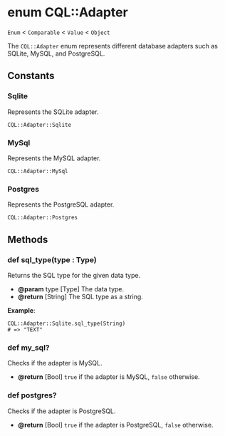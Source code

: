 # enum CQL::Adapter

`Enum` < `Comparable` < `Value` < `Object`

The `CQL::Adapter` enum represents different database adapters such as SQLite, MySQL, and PostgreSQL.

## Constants

### Sqlite

Represents the SQLite adapter.

```crystal
CQL::Adapter::Sqlite
```

### MySql

Represents the MySQL adapter.

```crystal
CQL::Adapter::MySql
```

### Postgres

Represents the PostgreSQL adapter.

```crystal
CQL::Adapter::Postgres
```

## Methods

### def sql\_type(type : Type)

Returns the SQL type for the given data type.

* **@param** type \[Type] The data type.
* **@return** \[String] The SQL type as a string.

**Example**:

```crystal
CQL::Adapter::Sqlite.sql_type(String)
# => "TEXT"
```

### def my\_sql?

Checks if the adapter is MySQL.

* **@return** \[Bool] `true` if the adapter is MySQL, `false` otherwise.

### def postgres?

Checks if the adapter is PostgreSQL.

* **@return** \[Bool] `true` if the adapter is PostgreSQL, `false` otherwise.
